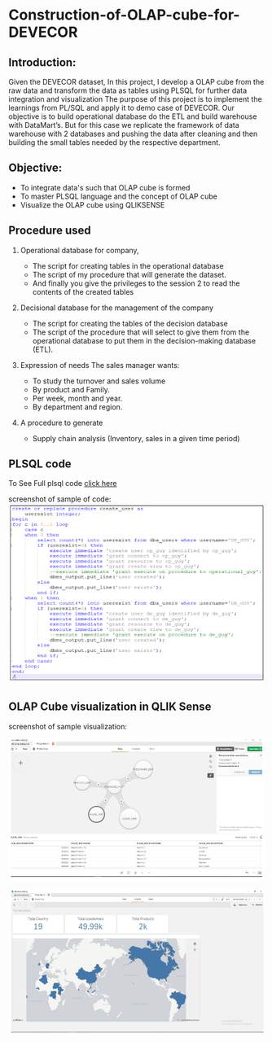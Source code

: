 # Construction-of-OLAP-cube-for-DEVECOR

## Introduction:
   Given the DEVECOR dataset, In this project, I develop a OLAP cube from the raw data and transform the data as tables using PLSQL for further data integration and visualization
   The purpose of this project is to implement the learnings from PL/SQL and apply it to demo case of DEVECOR. Our objective is to build operational database do the ETL and build warehouse with DataMart’s. But for this case we replicate the framework of data warehouse with 2 databases and pushing the data after cleaning and then building the small tables needed by the respective department.

## Objective: 
  * To integrate data's such that OLAP cube is formed
  * To master PLSQL language and the concept of OLAP cube
  * Visualize the OLAP cube using QLIKSENSE

## Procedure used
1. Operational database for company,
   * The script for creating tables in the operational database
   * The script of my procedure that will generate the dataset.
   * And finally you give the privileges to the session 2 to read the contents of the created tables
 
 2. Decisional database for the management of the company
      * The script for creating the tables of the decision database
      * The script of the procedure that will select to give them from the operational database to put them in the decision-making database (ETL).

3. Expression of needs The sales manager wants:
      * To study the turnover and sales volume
      * By product and Family.
      * Per week, month and year.
      * By department and region.
      
4. A procedure to generate
      * Supply chain analysis (Inventory, sales in a given time period)

## PLSQL code
  To See Full plsql code [click here](https://github.com/induraj2020/A4--OLAP-cube-PLSQL-supermarket-dataset-/blob/master/2019.12.28%20-%20PLSQL.pdf)
  
  screenshot of sample of code:
  ![](plsql_sample.PNG)

## OLAP Cube visualization in QLIK Sense

  screenshot of sample visualization:
  
  ![](olap_sample.PNG)
  
  ![](sample_analysis.PNG)
  
